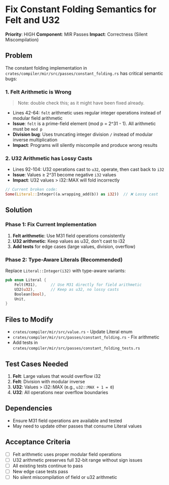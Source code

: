 # Fix Constant Folding Semantics for Felt and U32

**Priority**: HIGH **Component**: MIR Passes **Impact**: Correctness (Silent
Miscompilation)

## Problem

The constant folding implementation in
`crates/compiler/mir/src/passes/constant_folding.rs` has critical semantic bugs:

### 1. Felt Arithmetic is Wrong

> Note: double check this; as it might have been fixed already.

- Lines 42-64: `felt` arithmetic uses regular integer operations instead of
  modular field arithmetic
- **Issue**: `felt` is a prime-field element (mod p = 2^31 - 1). All arithmetic
  must be `mod p`
- **Division bug**: Uses truncating integer division `/` instead of modular
  inverse multiplication
- **Impact**: Programs will silently miscompile and produce wrong results

### 2. U32 Arithmetic has Lossy Casts

- Lines 92-104: U32 operations cast to `u32`, operate, then cast back to `i32`
- **Issue**: Values ≥ 2^31 become negative `i32` values
- **Impact**: U32 values > i32::MAX will fold incorrectly

```rust
// Current broken code:
Some(Literal::Integer((a.wrapping_add(b)) as i32))  // ❌ Lossy cast
```

## Solution

### Phase 1: Fix Current Implementation

1. **Felt arithmetic**: Use M31 field operations consistently
2. **U32 arithmetic**: Keep values as u32, don't cast to i32
3. **Add tests** for edge cases (large values, division, overflow)

### Phase 2: Type-Aware Literals (Recommended)

Replace `Literal::Integer(i32)` with type-aware variants:

```rust
pub enum Literal {
    Felt(M31),      // Use M31 directly for field arithmetic
    U32(u32),       // Keep as u32, no lossy casts
    Boolean(bool),
    Unit,
}
```

## Files to Modify

- `crates/compiler/mir/src/value.rs` - Update Literal enum
- `crates/compiler/mir/src/passes/constant_folding.rs` - Fix arithmetic
- Add tests in `crates/compiler/mir/src/passes/constant_folding_tests.rs`

## Test Cases Needed

1. **Felt**: Large values that would overflow i32
2. **Felt**: Division with modular inverse
3. **U32**: Values > i32::MAX (e.g., `u32::MAX + 1 = 0`)
4. **U32**: All operations near overflow boundaries

## Dependencies

- Ensure M31 field operations are available and tested
- May need to update other passes that consume Literal values

## Acceptance Criteria

- [ ] Felt arithmetic uses proper modular field operations
- [ ] U32 arithmetic preserves full 32-bit range without sign issues
- [ ] All existing tests continue to pass
- [ ] New edge case tests pass
- [ ] No silent miscompilation of field or u32 arithmetic
